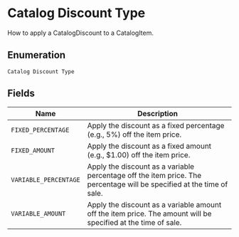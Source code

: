 
# Catalog Discount Type

How to apply a CatalogDiscount to a CatalogItem.

## Enumeration

`Catalog Discount Type`

## Fields

| Name | Description |
|  --- | --- |
| `FIXED_PERCENTAGE` | Apply the discount as a fixed percentage (e.g., 5%) off the item price. |
| `FIXED_AMOUNT` | Apply the discount as a fixed amount (e.g., $1.00) off the item price. |
| `VARIABLE_PERCENTAGE` | Apply the discount as a variable percentage off the item price. The percentage will be specified at the time of sale. |
| `VARIABLE_AMOUNT` | Apply the discount as a variable amount off the item price. The amount will be specified at the time of sale. |

